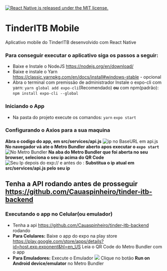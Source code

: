 <a href="https://github.com/AdamAugustinsky/tinder_itb-mobile/blob/master/LICENSE">
  <img src="https://img.shields.io/badge/license-MIT-blue.svg" alt="React Native is released under the MIT license." />
</a>

# TinderITB Mobile
Aplicativo mobile do TinderITB desenvolvido com React Native

### Para conseguir executar o aplicativo siga os passos a seguir:
- Baixe e Instale o NodeJS  https://nodejs.org/en/download/
- Baixe e instale o Yarn https://classic.yarnpkg.com/en/docs/install#windows-stable - opcional
- Abra o terminal com premissão de administrador
  Instale o expo-cli
  com yarn: `yarn global add expo-cli`(Recomendado)
  **ou** com npm(padrão): `npm install expo-cli --global`

### Iniciando o App
- Na pasta do projeto execute os comandos:
`yarn`
`expo start`

### Configurando o Axios para a sua maquina
**Abra o codigo do app, em src/services/api.js**
<img src="http://i.imgur.com/MRhC5mF.png" alt="ip no BaseURL em api.js">
**No navegador vá ate o Metro Bundler aberto apos executar o `expo start`**
<img src="http://i.imgur.com/p5LuPq7.png" alt="No Metro Bundler" />
**Na aba do Metro Bundler que foi aberta no seu browser, seleciona o seu ip acima do QR Code**
<img src="http://i.imgur.com/rYNeNfk.png" alt="Seu Ip depois do exp:// e antes do :">
**Substitua o ip atual em src/services/api.js pelo seu ip**

## Tenha a API rodando antes de prosseguir https://github.com/Cauaspinheiro/tinder-itb-backend

### Executando o app no Celular(ou emulador)
- Tenha a api https://github.com/Cauaspinheiro/tinder-itb-backend rodando
- **Para Celulares:**
  Baixe o app do expo na play store https://play.google.com/store/apps/details?id=host.exp.exponent&hl=en_US
  Leia o QR Code do Metro Bundler com o app
- **Para Emuladores:**
  Execute o Emulador
  <img src="http://i.imgur.com/aTsGSx1.png">
  Clique no botão **Run on Android device/emulator** no Metro Bundler
